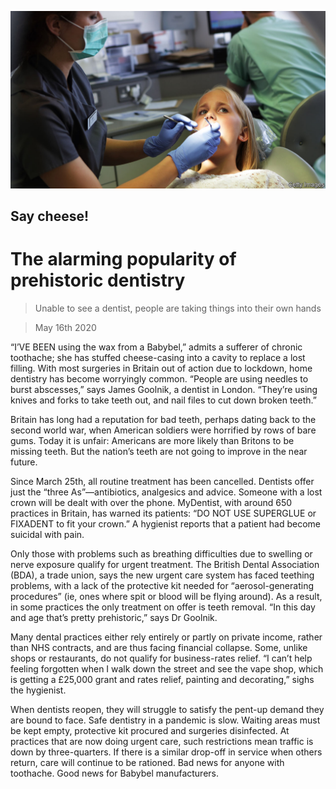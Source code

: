 ![](./images/20200516_BRP002.jpg)

## Say cheese!

# The alarming popularity of prehistoric dentistry

> Unable to see a dentist, people are taking things into their own hands

> May 16th 2020

“I’VE BEEN using the wax from a Babybel,” admits a sufferer of chronic toothache; she has stuffed cheese-casing into a cavity to replace a lost filling. With most surgeries in Britain out of action due to lockdown, home dentistry has become worryingly common. “People are using needles to burst abscesses,” says James Goolnik, a dentist in London. “They’re using knives and forks to take teeth out, and nail files to cut down broken teeth.”

Britain has long had a reputation for bad teeth, perhaps dating back to the second world war, when American soldiers were horrified by rows of bare gums. Today it is unfair: Americans are more likely than Britons to be missing teeth. But the nation’s teeth are not going to improve in the near future.

Since March 25th, all routine treatment has been cancelled. Dentists offer just the “three As”—antibiotics, analgesics and advice. Someone with a lost crown will be dealt with over the phone. MyDentist, with around 650 practices in Britain, has warned its patients: “DO NOT USE SUPERGLUE or FIXADENT to fit your crown.” A hygienist reports that a patient had become suicidal with pain.

Only those with problems such as breathing difficulties due to swelling or nerve exposure qualify for urgent treatment. The British Dental Association (BDA), a trade union, says the new urgent care system has faced teething problems, with a lack of the protective kit needed for “aerosol-generating procedures” (ie, ones where spit or blood will be flying around). As a result, in some practices the only treatment on offer is teeth removal. “In this day and age that’s pretty prehistoric,” says Dr Goolnik.

Many dental practices either rely entirely or partly on private income, rather than NHS contracts, and are thus facing financial collapse. Some, unlike shops or restaurants, do not qualify for business-rates relief. “I can’t help feeling forgotten when I walk down the street and see the vape shop, which is getting a £25,000 grant and rates relief, painting and decorating,” sighs the hygienist.

When dentists reopen, they will struggle to satisfy the pent-up demand they are bound to face. Safe dentistry in a pandemic is slow. Waiting areas must be kept empty, protective kit procured and surgeries disinfected. At practices that are now doing urgent care, such restrictions mean traffic is down by three-quarters. If there is a similar drop-off in service when others return, care will continue to be rationed. Bad news for anyone with toothache. Good news for Babybel manufacturers.